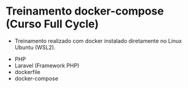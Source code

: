 # Treinamento docker-compose (Curso Full Cycle)

* Treinamento realizado com docker instalado diretamente no Linux Ubuntu (WSL2).
  
- PHP
- Laravel (Framework PHP)
- dockerfile
- docker-compose
